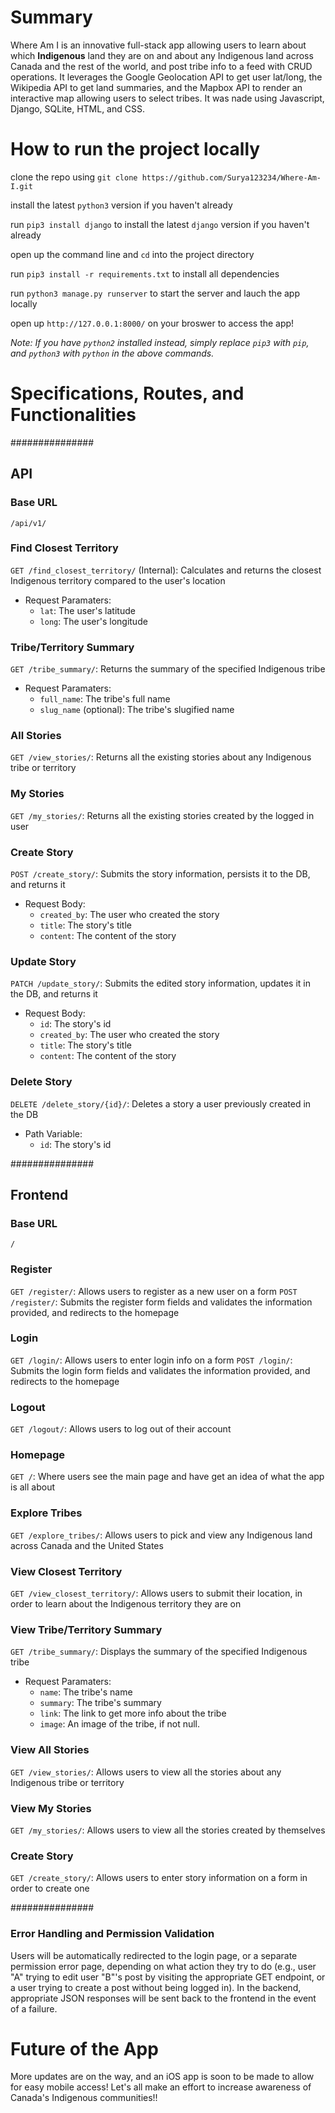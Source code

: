 
# Summary
Where Am I is an innovative full-stack app allowing users to learn about which **Indigenous** land they are on and about any Indigenous land across Canada and the rest of the world, and post tribe info to a feed with CRUD operations. It leverages the Google Geolocation API to get user lat/long, the Wikipedia API to get land summaries, and the Mapbox API to render an interactive map allowing users to select tribes. It was nade using Javascript, Django, SQLite, HTML, and CSS.

# How to run the project locally
clone the repo using `git clone https://github.com/Surya123234/Where-Am-I.git` 

install the latest `python3` version if you haven't already

run `pip3 install django` to install the latest `django` version if you haven't already 

open up the command line and `cd` into the project directory

run `pip3 install -r requirements.txt` to install all dependencies

run `python3 manage.py runserver` to start the server and lauch the app locally

open up `http://127.0.0.1:8000/` on your broswer to access the app!

_Note: If you have `python2` installed instead, simply replace `pip3` with `pip`, and `python3` with `python` in the above commands._

# Specifications, Routes, and Functionalities


###############

## API

### Base URL
`/api/v1/`

### Find Closest Territory
`GET /find_closest_territory/` (Internal): Calculates and returns the closest Indigenous territory compared to the user's location
  - Request Paramaters:
    - `lat`: The user's latitude
    - `long`: The user's longitude

### Tribe/Territory Summary
`GET /tribe_summary/`: Returns the summary of the specified Indigenous tribe
  - Request Paramaters:
    - `full_name`: The tribe's full name
    - `slug_name` (optional): The tribe's slugified name
   
### All Stories
`GET /view_stories/`: Returns all the existing stories about any Indigenous tribe or territory

### My Stories
`GET /my_stories/`: Returns all the existing stories created by the logged in user

### Create Story
`POST /create_story/`: Submits the story information, persists it to the DB, and returns it
  - Request Body:
    - `created_by`: The user who created the story
    - `title`: The story's title
    - `content`: The content of the story

### Update Story
`PATCH /update_story/`: Submits the edited story information, updates it in the DB, and returns it
  - Request Body:
    - `id`: The story's id
    - `created_by`: The user who created the story
    - `title`: The story's title
    - `content`: The content of the story

### Delete Story
`DELETE /delete_story/{id}/`: Deletes a story a user previously created in the DB 
  - Path Variable:
    - `id`: The story's id


###############

## Frontend

### Base URL
`/`

### Register
`GET /register/`: Allows users to register as a new user on a form
`POST /register/`: Submits the register form fields and validates the information provided, and redirects to the homepage

### Login
`GET /login/`: Allows users to enter login info on a form
`POST /login/`: Submits the login form fields and validates the information provided, and redirects to the homepage

### Logout
`GET /logout/`: Allows users to log out of their account

### Homepage
`GET /`: Where users see the main page and have get an idea of what the app is all about

### Explore Tribes
`GET /explore_tribes/`: Allows users to pick and view any Indigenous land across Canada and the United States

### View Closest Territory
`GET /view_closest_territory/`: Allows users to submit their location, in order to learn about the Indigenous territory they are on

### View Tribe/Territory Summary
`GET /tribe_summary/`: Displays the summary of the specified Indigenous tribe
  - Request Paramaters:
    - `name`: The tribe's name
    - `summary`: The tribe's summary
    - `link`: The link to get more info about the tribe
    - `image`: An image of the tribe, if not null.
   
### View All Stories
`GET /view_stories/`: Allows users to view all the stories about any Indigenous tribe or territory

### View My Stories
`GET /my_stories/`: Allows users to view all the stories created by themselves

### Create Story
`GET /create_story/`: Allows users to enter story information on a form in order to create one


###############

### Error Handling and Permission Validation
Users will be automatically redirected to the login page, or a separate permission error page, depending on what action they try to do (e.g., user "A" trying to edit user "B"'s post by visiting the appropriate GET endpoint, or a user trying to create a post without being logged in). In the backend, appropriate JSON responses will be sent back to the frontend in the event of a failure.

# Future of the App
More updates are on the way, and an iOS app is soon to be made to allow for easy mobile access! Let's all make an effort to increase awareness of Canada's Indigenous communities!!









